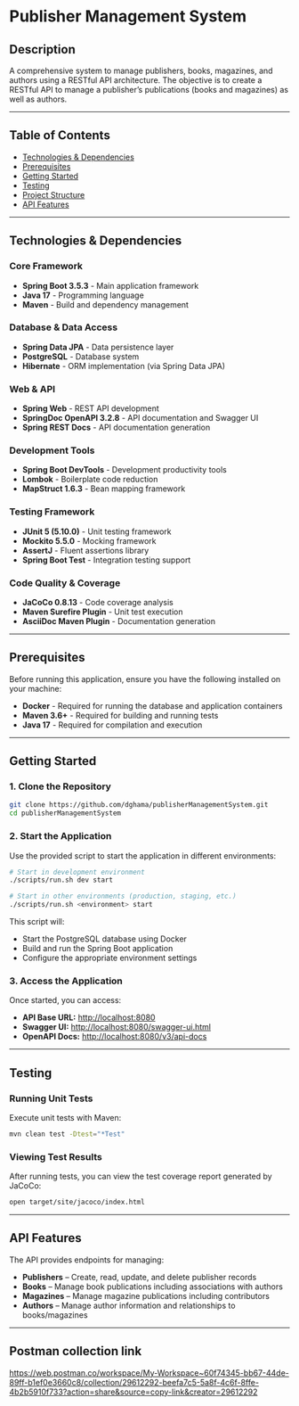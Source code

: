 # Publisher Management System

## Description
A comprehensive system to manage publishers, books, magazines, and authors using a RESTful API architecture.
The objective is to create a RESTful API to manage a publisher’s publications (books and magazines) as well as authors.

---

## Table of Contents

- [Technologies & Dependencies](#technologies--dependencies)
- [Prerequisites](#prerequisites)
- [Getting Started](#getting-started)
- [Testing](#testing)
- [Project Structure](#project-structure)
- [API Features](#api-features)

---

## Technologies & Dependencies

### Core Framework
- **Spring Boot 3.5.3** - Main application framework
- **Java 17** - Programming language
- **Maven** - Build and dependency management

### Database & Data Access
- **Spring Data JPA** - Data persistence layer
- **PostgreSQL** - Database system
- **Hibernate** - ORM implementation (via Spring Data JPA)

### Web & API
- **Spring Web** - REST API development
- **SpringDoc OpenAPI 3.2.8** - API documentation and Swagger UI
- **Spring REST Docs** - API documentation generation

### Development Tools
- **Spring Boot DevTools** - Development productivity tools
- **Lombok** - Boilerplate code reduction
- **MapStruct 1.6.3** - Bean mapping framework

### Testing Framework
- **JUnit 5 (5.10.0)** - Unit testing framework
- **Mockito 5.5.0** - Mocking framework
- **AssertJ** - Fluent assertions library
- **Spring Boot Test** - Integration testing support

### Code Quality & Coverage
- **JaCoCo 0.8.13** - Code coverage analysis
- **Maven Surefire Plugin** - Unit test execution
- **AsciiDoc Maven Plugin** - Documentation generation

---

## Prerequisites

Before running this application, ensure you have the following installed on your machine:

- **Docker** - Required for running the database and application containers
- **Maven 3.6+** - Required for building and running tests
- **Java 17** - Required for compilation and execution

---

## Getting Started

### 1. Clone the Repository

```bash
git clone https://github.com/dghama/publisherManagementSystem.git
cd publisherManagementSystem
```

### 2. Start the Application

Use the provided script to start the application in different environments:

```bash
# Start in development environment
./scripts/run.sh dev start

# Start in other environments (production, staging, etc.)
./scripts/run.sh <environment> start
```

This script will:
- Start the PostgreSQL database using Docker
- Build and run the Spring Boot application
- Configure the appropriate environment settings

### 3. Access the Application

Once started, you can access:

- **API Base URL:** [http://localhost:8080](http://localhost:8080)
- **Swagger UI:** [http://localhost:8080/swagger-ui.html](http://localhost:8080/swagger-ui.html)
- **OpenAPI Docs:** [http://localhost:8080/v3/api-docs](http://localhost:8080/v3/api-docs)

---

## Testing

### Running Unit Tests

Execute unit tests with Maven:

```bash
mvn clean test -Dtest="*Test"
```

### Viewing Test Results

After running tests, you can view the test coverage report generated by JaCoCo:

```bash
open target/site/jacoco/index.html
```


---

## API Features

The API provides endpoints for managing:

- **Publishers** – Create, read, update, and delete publisher records
- **Books** – Manage book publications including associations with authors
- **Magazines** – Manage magazine publications including contributors
- **Authors** – Manage author information and relationships to books/magazines

---
## Postman collection link 

https://web.postman.co/workspace/My-Workspace~60f74345-bb67-44de-89ff-b1ef0e3660c8/collection/29612292-beefa7c5-5a8f-4c6f-8ffe-4b2b5910f733?action=share&source=copy-link&creator=29612292
 
